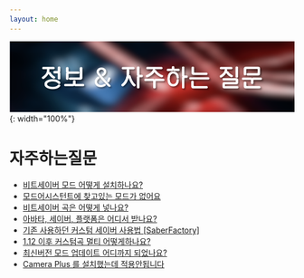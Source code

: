 ```yaml
---
layout: home
---
```


![KBL2021](./img/information.png){: width="100%"}

# 자주하는질문

- [비트세이버 모드 어떻게 설치하나요?](/2021/06/14/how-to-install-mode.html)
- [모드어시스턴트에 찾고있는 모드가 없어요](/2021/06/14/cannot-find-mod-in-modas.html)
- [비트세이버 곡은 어떻게 넣나요?](/2021/06/17/how-to-put-song.html)
- [아바타, 세이버, 플랫폼은 어디서 받나요?](/2021/06/17/how-to-get-avatar-saber-platform.html)
- [기존 사용하던 커스텀 세이버 사용법 [SaberFactory]](/2021/06/17/how-to-use-original-custom-saber.html)
- [1.12 이후 커스텀곡 멀티 어떻게하나요?](/2021/06/17/how-to-multi-after-1-12.html)
- [최신버전 모드 업데이트 어디까지 되었나요?](/2021/06/17/how-long-latest-mode-updates.html)
- [Camera Plus 를 설치했는데 적용안됩니다](/2021/06/18/camera-plus-not-applied.html)